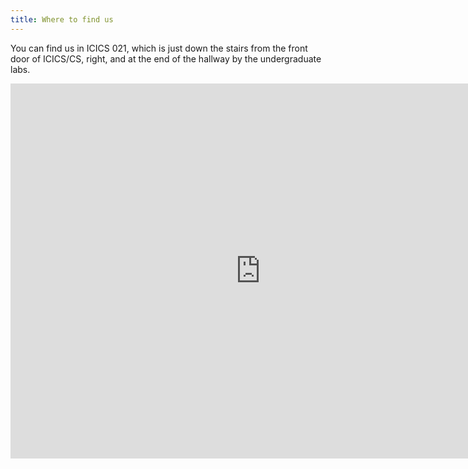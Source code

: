 ```yaml
---
title: Where to find us
---
```


You can find us in ICICS 021, which is just down the stairs from the front door
of ICICS/CS, right, and at the end of the hallway by the undergraduate labs.

<iframe
  class="w-100"
  src="https://www.google.com/maps/embed?pb=!1m18!1m12!1m3!1d41661.171788283784!2d-123.32521435136715!3d49.26079619999997!2m3!1f0!2f0!3f0!3m2!1i1024!2i768!4f13.1!3m3!1m2!1s0x548672cbc595e6a1%3A0x5afb735faf14b6db!2sUBC%20Computer%20Science%20Student%20Society!5e0!3m2!1sen!2sus!4v1691996854391!5m2!1sen!2sus)https://www.google.com/maps/embed?pb=!1m18!1m12!1m3!1d41661.171788283784!2d-123.32521435136715!3d49.26079619999997!2m3!1f0!2f0!3f0!3m2!1i1024!2i768!4f13.1!3m3!1m2!1s0x548672cbc595e6a1%3A0x5afb735faf14b6db!2sUBC%20Computer%20Science%20Student%20Society!5e0!3m2!1sen!2sus!4v1691996854391!5m2!1sen!2sus"
  width="800"
  height="600"
  frameborder="0"
  scrolling="no"
></iframe>
